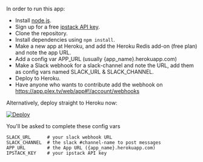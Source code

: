 In order to run this app:
 
- Install [node.js](https://nodejs.org/en/).
- Sign up for a free [ipstack API key](https://ipstack.com/signup/free).
- Clone the repository.
- Install dependencies using `npm install`.
- Make a new app at Heroku, and add the Heroku Redis add-on (free plan) and note the app URL.
- Add a config var APP_URL (usually {app_name}.herokuapp.com)
- Make a Slack webhook for a slack-channel and note the URL, add them as config vars named SLACK_URL & SLACK_CHANNEL.
- Deploy to Heroku.
- Have anyone who wants to contribute add the webhook on https://app.plex.tv/web/app#!/account/webhooks

Alternatively, deploy straight to Heroku now:

[![Deploy](https://www.herokucdn.com/deploy/button.svg)](https://heroku.com/deploy)

You'll be asked to complete these config vars
```
SLACK_URL      # your slack webhook URL
SLACK_CHANNEL  # the slack #channel-name to post messages
APP_URL        # the App URL ({app_name}.herokuapp.com)
IPSTACK_KEY    # your ipstack API key
```